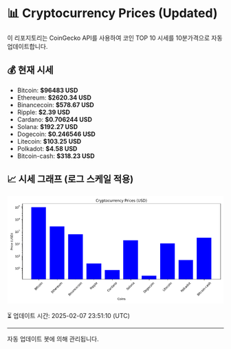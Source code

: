 
# 📊 Cryptocurrency Prices (Updated)

이 리포지토리는 CoinGecko API를 사용하여 코인 TOP 10 시세를 10분가격으로 자동 업데이트합니다.

## 💰 현재 시세
- Bitcoin: **$96483 USD**
- Ethereum: **$2620.34 USD**
- Binancecoin: **$578.67 USD**
- Ripple: **$2.39 USD**
- Cardano: **$0.706244 USD**
- Solana: **$192.27 USD**
- Dogecoin: **$0.246546 USD**
- Litecoin: **$103.25 USD**
- Polkadot: **$4.58 USD**
- Bitcoin-cash: **$318.23 USD**

## 📈 시세 그래프 (로그 스케일 적용)
![Crypto Prices](crypto_prices.png)

⏳ 업데이트 시간: 2025-02-07 23:51:10 (UTC)

---
자동 업데이트 봇에 의해 관리됩니다.
